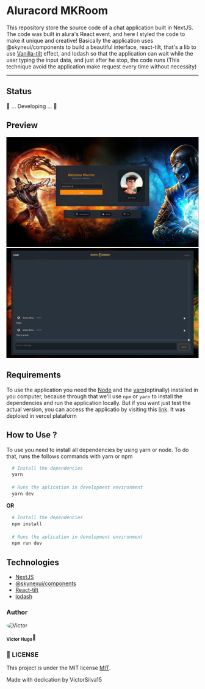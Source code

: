 # Aluracord MKRoom

This repository store the source code of a chat application built in NextJS. The code was built in alura's React event, and here I styled the code to make it unique and creative! Basically the application uses @skyneui/components to build a beautiful interface, react-tilt, that's a lib to use [Vanilla-tilt](https://micku7zu.github.io/vanilla-tilt.js/) effect, and lodash so that the application can wait while the user typing the input data, and just after he stop, the code runs (This technique avoid the application make request every time without necessity)

---

## Status

🚧 ... Developing ... 🚧

## Preview

<img src="./.github/loginPage.png" alt="Login Page"/>

<br/>

<img src="./.github/chatPage.png" alt="Chat Page"/>


## Requirements

To use the application you need the [Node](https://nodejs.org/en/download/) and the [yarn](https://yarnpkg.com/)(optinally) installed in you computer, because through that we'll use `npm` or `yarn` to install the dependencies and run the application locally. But if you want just test the actual version, you can access the applicatio by visiting this [link](https://aluracord-mk-room.vercel.app). It was deploied in vercel plataform

## How to Use ?

To use you need to install all dependencies by using yarn or node. To do that, runs the follows commands with yarn or npm

```bash
  # Install the dependencies
  yarn
  
  # Runs the aplication in development environment
  yarn dev
```

**OR**
```bash
  # Install the dependencies
  npm install
  
  # Runs the aplication in development environment
  npm run dev
```

## Technologies

- [NextJS](https://nextjs.org/)
- [@skynexui/components](https://skynexui.dev/)
- [React-tilt](https://www.npmjs.com/package/react-tilt)
- [lodash](https://lodash.com/docs/4.17.15#debounce)

### Author

<div>
<img  style="border-radius: 50%"  src="https://avatars.githubusercontent.com/u/70340221?v=4"  width="100px;"  alt="Victor"/>

<sub><b>Victor Hugo</b></sub>🚀

</div>

### 📝 LICENSE

This project is under the MIT license [MIT](./LICENSE).

Made with dedication by VictorSilva15


